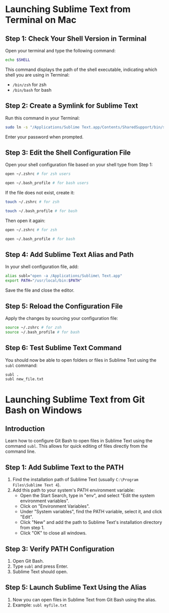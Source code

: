 # Launching Sublime Text from Terminal on Mac

## Step 1: Check Your Shell Version in Terminal

Open your terminal and type the following command:
```sh
echo $SHELL
```
This command displays the path of the shell executable, indicating which shell you are using in Terminal:
- `/bin/zsh` for zsh
- `/bin/bash` for bash

## Step 2: Create a Symlink for Sublime Text

Run this command in your Terminal:
```sh
sudo ln -s "/Applications/Sublime Text.app/Contents/SharedSupport/bin/subl" /usr/local/bin/sublime
```
Enter your password when prompted.

## Step 3: Edit the Shell Configuration File

Open your shell configuration file based on your shell type from Step 1:
```sh
open ~/.zshrc # for zsh users
```
```sh
open ~/.bash_profile # for bash users
```

If the file does not exist, create it:
```sh
touch ~/.zshrc # for zsh
```
```sh
touch ~/.bash_profile # for bash
```

Then open it again: 
```sh
open ~/.zshrc # for zsh
```
```sh
open ~/.bash_profile # for bash
```

## Step 4: Add Sublime Text Alias and Path

In your shell configuration file, add:
```sh
alias subl="open -a /Applications/Sublime\ Text.app"
export PATH="/usr/local/bin:$PATH"
```
Save the file and close the editor.

## Step 5: Reload the Configuration File

Apply the changes by sourcing your configuration file:
```sh
source ~/.zshrc # for zsh
source ~/.bash_profile # for bash
```

## Step 6: Test Sublime Text Command

You should now be able to open folders or files in Sublime Text using the `subl` command:
```sh
subl .
subl new_file.txt
```

# Launching Sublime Text from Git Bash on Windows

## Introduction
Learn how to configure Git Bash to open files in Sublime Text using the command `subl`. This allows for quick editing of files directly from the command line.

## Step 1: Add Sublime Text to the PATH
1. Find the installation path of Sublime Text (usually `C:\Program Files\Sublime Text 4`).
2. Add this path to your system's PATH environment variable:
    - Open the Start Search, type in "env", and select "Edit the system environment variables".
    - Click on "Environment Variables".
    - Under "System variables", find the PATH variable, select it, and click "Edit".
    - Click "New" and add the path to Sublime Text's installation directory from step 1.
    - Click "OK" to close all windows.

## Step 3: Verify PATH Configuration
1. Open Git Bash.
2. Type `subl` and press Enter.
3. Sublime Text should open.

## Step 5: Launch Sublime Text Using the Alias
1. Now you can open files in Sublime Text from Git Bash using the alias.
2. Example: `subl myfile.txt`

